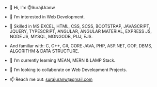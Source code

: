 - 👋 Hi, I’m @SurajUranw
- 👀 I’m interested in Web Development.

- 👀 Skilled in MS EXCEL, HTML, CSS, SCSS, BOOTSTRAP, JAVASCRIPT, JQUERY, TYPESCRIPT, ANGULAR, ANGULAR MATERIAL, EXPRESS JS, NODE JS, MYSQL, MONGODB, PUJ, EJS. 
- And familiar with: C, C++, C#, CORE JAVA, PHP, ASP.NET, OOP, DBMS, ALGORITHM & DATA STRUCTURE.
- 🌱 I’m currently learning MEAN, MERN & LAMP Stack.
- 💞️ I’m looking to collaborate on Web Development Projects.
- 📫 Reach me out: surajuranw@gmail.com  

<!---
SurajUranw/SurajUranw is a ✨ special ✨ repository because its `README.md` (this file) appears on your GitHub profile.
You can click the Preview link to take a look at your changes.
--->
